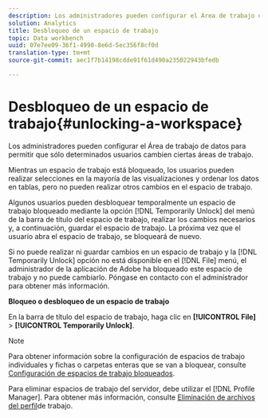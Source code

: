```yaml
---
description: Los administradores pueden configurar el Área de trabajo de datos para permitir que sólo determinados usuarios cambien ciertas áreas de trabajo.
solution: Analytics
title: Desbloqueo de un espacio de trabajo
topic: Data workbench
uuid: 07e7ee09-36f1-4990-8e6d-5ec356f8cf0d
translation-type: tm+mt
source-git-commit: aec1f7b14198cdde91f61d490a235022943bfedb

---
```



# Desbloqueo de un espacio de trabajo{#unlocking-a-workspace}

Los administradores pueden configurar el Área de trabajo de datos para permitir que sólo determinados usuarios cambien ciertas áreas de trabajo.

Mientras un espacio de trabajo está bloqueado, los usuarios pueden realizar selecciones en la mayoría de las visualizaciones y ordenar los datos en tablas, pero no pueden realizar otros cambios en el espacio de trabajo.

Algunos usuarios pueden desbloquear temporalmente un espacio de trabajo bloqueado mediante la opción [!DNL Temporarily Unlock] del menú de la barra de título del espacio de trabajo, realizar los cambios necesarios y, a continuación, guardar el espacio de trabajo. La próxima vez que el usuario abra el espacio de trabajo, se bloqueará de nuevo.

Si no puede realizar ni guardar cambios en un espacio de trabajo y la [!DNL Temporarily Unlock] opción no está disponible en el [!DNL File] menú, el administrador de la aplicación de Adobe ha bloqueado este espacio de trabajo y no puede cambiarlo. Póngase en contacto con el administrador para obtener más información.

**Bloqueo o desbloqueo de un espacio de trabajo**

En la barra de título del espacio de trabajo, haga clic en **[!UICONTROL File]** > **[!UICONTROL Temporarily Unlock]**.

>[!NOTE]
>
>Para obtener información sobre la configuración de espacios de trabajo individuales y fichas o carpetas enteras que se van a bloquear, consulte [Configuración de espacios de trabajo bloqueados](../../../home/c-get-started/c-intf-anlys-ftrs/c-config-locked-wkspc/c-config-locked-wkspc.md#concept-b6ce110bbed645d89f29373b5106836a).

Para eliminar espacios de trabajo del servidor, debe utilizar el [!DNL Profile Manager]. Para obtener más información, consulte [Eliminación de archivos del perfil](../../../home/c-get-started/c-admin-intrf/c-prof-mgr/t-del-files-wkg-prof.md#task-1e29c25e6c824cc9b51cb651e835856b)de trabajo.
